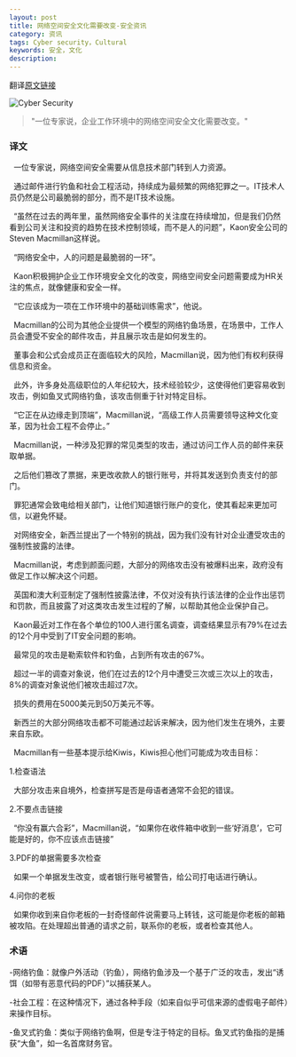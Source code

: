 ```yaml
---
layout: post
title: 网络空间安全文化需要改变-安全资讯
category: 资讯
tags: Cyber security，Cultural
keywords: 安全，文化
description: 
---
```

翻译<a href="http://www.nzherald.co.nz/business/news/article.cfm?c_id=3&objectid=11797729">原文链接</a>

![Cyber Security]({{site.CDN_PATH}}/public/image/20170212_cyber_security_1.jpg)
>"一位专家说，企业工作环境中的网络空间安全文化需要改变。"

### 译文
&nbsp;&nbsp;一位专家说，网络空间安全需要从信息技术部门转到人力资源。

&nbsp;&nbsp;通过邮件进行钓鱼和社会工程活动，持续成为最频繁的网络犯罪之一。IT技术人员仍然是公司最脆弱的部分，而不是IT技术设施。

&nbsp;&nbsp;“虽然在过去的两年里，虽然网络安全事件的关注度在持续增加，但是我们仍然看到公司关注和投资的趋势在技术控制领域，而不是人的问题”，Kaon安全公司的Steven Macmillan这样说。

&nbsp;&nbsp;“网络安全中，人的问题是最脆弱的一环”。

&nbsp;&nbsp;Kaon积极拥护企业工作环境安全文化的改变，网络空间安全问题需要成为HR关注的焦点，就像健康和安全一样。

&nbsp;&nbsp;“它应该成为一项在工作环境中的基础训练需求”，他说。

&nbsp;&nbsp;Macmillan的公司为其他企业提供一个模型的网络钓鱼场景，在场景中，工作人员会遭受不安全的邮件攻击，并且展示攻击是如何发生的。

&nbsp;&nbsp;董事会和公式会成员正在面临较大的风险，Macmillan说，因为他们有权利获得信息和资金。

&nbsp;&nbsp;此外，许多身处高级职位的人年纪较大，技术经验较少，这使得他们更容易收到攻击，例如鱼叉式网络钓鱼，该攻击侧重于针对特定目标。

&nbsp;&nbsp;“它正在从边缘走到顶端”，Macmillan说，“高级工作人员需要领导这种文化变革，因为社会工程不会停止。”

&nbsp;&nbsp;Macmillan说，一种涉及犯罪的常见类型的攻击，通过访问工作人员的邮件来获取单据。

&nbsp;&nbsp;之后他们篡改了票据，来更改收款人的银行账号，并将其发送到负责支付的部门。

&nbsp;&nbsp;罪犯通常会致电给相关部门，让他们知道银行账户的变化，使其看起来更加可信，以避免怀疑。

&nbsp;&nbsp;对网络安全，新西兰提出了一个特别的挑战，因为我们没有针对企业遭受攻击的强制性披露的法律。

&nbsp;&nbsp;Macmillan说，考虑到颜面问题，大部分的网络攻击没有被爆料出来，政府没有做足工作以解决这个问题。

&nbsp;&nbsp;英国和澳大利亚制定了强制性披露法律，不仅对没有执行该法律的企业作出惩罚和罚款，而且披露了对这类攻击发生过程的了解，以帮助其他企业保护自己。

&nbsp;&nbsp;Kaon最近对工作在各个单位的100人进行匿名调查，调查结果显示有79%在过去的12个月中受到了IT安全问题的影响。

&nbsp;&nbsp;最常见的攻击是勒索软件和钓鱼，占到所有攻击的67%。

&nbsp;&nbsp;超过一半的调查对象说，他们在过去的12个月中遭受三次或三次以上的攻击，8%的调查对象说他们被攻击超过7次。

&nbsp;&nbsp;损失的费用在5000美元到50万美元不等。

&nbsp;&nbsp;新西兰的大部分网络攻击都不可能通过起诉来解决，因为他们发生在境外，主要来自东欧。

&nbsp;&nbsp;Macmillan有一些基本提示给Kiwis，Kiwis担心他们可能成为攻击目标：

1.检查语法

&nbsp;&nbsp;大部分攻击来自境外，检查拼写是否是母语者通常不会犯的错误。

2.不要点击链接

&nbsp;&nbsp;“你没有赢六合彩”，Macmillan说，“如果你在收件箱中收到一些‘好消息’，它可能是好的，你不应该点击链接”

3.PDF的单据需要多次检查

&nbsp;&nbsp;如果一个单据发生改变，或者银行账号被警告，给公司打电话进行确认。

4.问你的老板

&nbsp;&nbsp;如果你收到来自你老板的一封奇怪邮件说需要马上转钱，这可能是你老板的邮箱被攻陷。在处理超出普通的请求之前，联系你的老板，或者检查其他人。

### 术语

-网络钓鱼：就像户外活动（钓鱼），网络钓鱼涉及一个基于广泛的攻击，发出“诱饵（如带有恶意代码的PDF）”以捕获某人。

-社会工程：在这种情况下，通过各种手段（如来自似乎可信来源的虚假电子邮件）来操作目标。

-鱼叉式钓鱼：类似于网络钓鱼啊，但是专注于特定的目标。鱼叉式钓鱼指的是捕获“大鱼”，如一名首席财务官。







